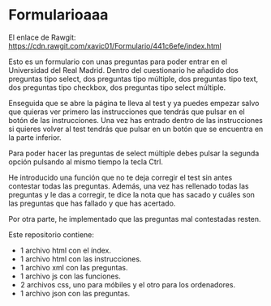 # Formularioaaa

El enlace de Rawgit: https://cdn.rawgit.com/xavic01/Formulario/441c6efe/index.html

Esto es un formulario con unas preguntas para poder entrar en el Universidad del Real Madrid.
Dentro del cuestionario he añadido dos preguntas tipo select, dos preguntas tipo múltiple, dos preguntas tipo text, dos preguntas tipo checkbox, dos preguntas tipo select múltiple.

Enseguida que se abre la página te lleva al test y ya puedes empezar salvo que quieras ver primero las instrucciones que tendrás que pulsar en el botón de las instrucciones. Una vez has entrado dentro de las instrucciones si quieres volver al test tendrás que pulsar en un botón que se encuentra en la parte inferior.

Para poder hacer las preguntas de select múltiple debes pulsar la segunda opción pulsando al mismo tiempo la tecla Ctrl.

He introducido una función que no te deja corregir el test sin antes contestar todas las preguntas. Además, una vez has rellenado todas las preguntas y le das a corregir, te dice la nota que has sacado y cuáles son las preguntas que has fallado y que has acertado.

Por otra parte, he implementado que las preguntas mal contestadas resten.

Este repositorio contiene:
- 1 archivo html con el índex.
- 1 archivo html con las instrucciones.
- 1 archivo xml con las preguntas.
- 1 archivo js con las funciones.
- 2 archivos css, uno para móbiles y el otro para los ordenadores.
- 1 archivo json con las preguntas.
